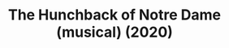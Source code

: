 ---
published: false
cancelled: COVID-19
layout: shows
title: The Hunchback of Notre Dame (musical) (2020)
poster_credit: 
poster_alt:
poster_caption:
category: musical
details:
  Title: The Hunchback of Notre Dame - wiki
  Theatre: Players by the Sea
  Music: Alan Menken - wiki
  Lyrics: Stephen Schwartz - wiki
  Book: Peter Parnell - wiki
  Basis: The Hunchback of Notre-Dame - wiki, Victor Hugo - wiki, The Hunchback of Notre Dame (1996 film) - wiki, Walt Disney Animation Studios - wiki
showtimes: |
  2020-07-17 20:00:00
  2020-07-18 20:00:00
  2020-07-19 14:00:00
  2020-07-23 20:00:00
  2020-07-24 20:00:00
  2020-07-25 20:00:00
  2020-07-26 14:00:00
  2020-07-30 20:00:00
  2020-07-31 20:00:00
  2020-08-01 20:00:00
  2020-08-02 14:00:00
  2020-08-06 20:00:00
  2020-08-07 20:00:00
  2020-08-08 20:00:00
crew:
  Director: Joe Kemper
  Producer: Tyvin McSwain
external_links:
  THE HUNCHBACK OF NOTRE DAME | Players by the Sea: https://www.playersbythesea.org/hunchback-of-notre-dame
---